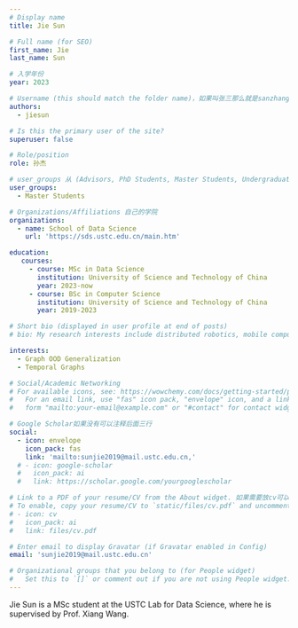 ```yaml
---
# Display name
title: Jie Sun

# Full name (for SEO)
first_name: Jie
last_name: Sun

# 入学年份
year: 2023

# Username (this should match the folder name)，如果叫张三那么就是sanzhang
authors:
  - jiesun

# Is this the primary user of the site? 
superuser: false

# Role/position 
role: 孙杰

# user_groups 从 (Advisors, PhD Students, Master Students, Undergraduate) 从这四个里面选
user_groups:
  - Master Students

# Organizations/Affiliations 自己的学院
organizations:
  - name: School of Data Science
    url: 'https://sds.ustc.edu.cn/main.htm'

education:
   courses:
     - course: MSc in Data Science
       institution: University of Science and Technology of China
       year: 2023-now
     - course: BSc in Computer Science
       institution: University of Science and Technology of China
       year: 2019-2023

# Short bio (displayed in user profile at end of posts)
# bio: My research interests include distributed robotics, mobile computing and programmable matter.

interests:
  - Graph OOD Generalization
  - Temporal Graphs

# Social/Academic Networking
# For available icons, see: https://wowchemy.com/docs/getting-started/page-builder/#icons
#   For an email link, use "fas" icon pack, "envelope" icon, and a link in the
#   form "mailto:your-email@example.com" or "#contact" for contact widget.

# Google Scholar如果没有可以注释后面三行
social:
  - icon: envelope
    icon_pack: fas
    link: 'mailto:sunjie2019@mail.ustc.edu.cn,'
  # - icon: google-scholar
  #   icon_pack: ai
  #   link: https://scholar.google.com/yourgooglescholar

# Link to a PDF of your resume/CV from the About widget. 如果需要放cv可以发给我
# To enable, copy your resume/CV to `static/files/cv.pdf` and uncomment the lines below.
# - icon: cv
#   icon_pack: ai
#   link: files/cv.pdf

# Enter email to display Gravatar (if Gravatar enabled in Config)
email: 'sunjie2019@mail.ustc.edu.cn'

# Organizational groups that you belong to (for People widget)
#   Set this to `[]` or comment out if you are not using People widget.
---
```


Jie Sun is a MSc student at the USTC Lab for Data Science, where he is supervised by Prof. Xiang Wang.
